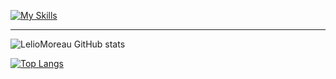 [![My Skills](https://skillicons.dev/icons?i=js,ts,html,css,lua,regex,vue,postgres,mongodb,linux,git,vscode,idea)](https://skillicons.dev)

---
![LelioMoreau GitHub stats](https://github-readme-stats.vercel.app/api?username=LelioMoreau&show_icons=true&theme=radical)

[![Top Langs](https://github-readme-stats.vercel.app/api/top-langs/?username=LelioMoreau&layout=compact&theme=radical)](https://github.com/anuraghazra/github-readme-stats)
